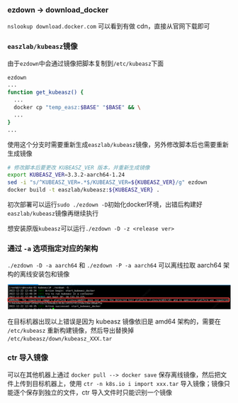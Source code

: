 ### ezdown -> download_docker

`nslookup download.docker.com` 可以看到有做 cdn，直接从官网下载即可

### `easzlab/kubeasz`镜像

由于`ezdown`中会通过镜像把脚本复制到`/etc/kubeasz`下面

```bash
ezdown
...
function get_kubeasz() {
  ...
  docker cp "temp_easz:$BASE" "$BASE" && \
  ...
}
...
```

使用这个分支时需要重新生成`easzlab/kubeasz`镜像，另外修改脚本后也需要重新生成镜像

```bash
# 修改脚本后要更改 KUBEASZ_VER 版本，并重新生成镜像
export KUBEASZ_VER=3.3.2-aarch64-1.24
sed -i "s/^KUBEASZ_VER=.*$/KUBEASZ_VER=${KUBEASZ_VER}/g" ezdown
docker build -t easzlab/kubeasz:${KUBEASZ_VER} .
```

初次部署可以运行`sudo ./ezdown -D`初始化docker环境，出错后构建好`easzlab/kubeasz`镜像再继续执行

想安装原版`kubeasz`可以运行`./ezdown -D -z <release ver>`

### 通过 `-a` 选项指定对应的架构

`./ezdown -D -a aarch64` 和 `./ezdown -P -a aarch64` 可以离线拉取 aarch64 架构的离线安装包和镜像

![](screenshot-20221222-125021.png)

在目标机器出现以上错误是因为 kubeasz 镜像依旧是 amd64 架构的，需要在 `/etc/kubeasz` 重新构建镜像，然后导出替换掉 `/etc/kubeasz/down/kubeasz_XXX.tar`

### ctr 导入镜像

可以在其他机器上通过 `docker pull --> docker save` 保存离线镜像，然后把文件上传到目标机器上，使用 `ctr -n k8s.io i import xxx.tar` 导入镜像；镜像只能逐个保存到独立的文件，ctr 导入文件时只能识别一个镜像